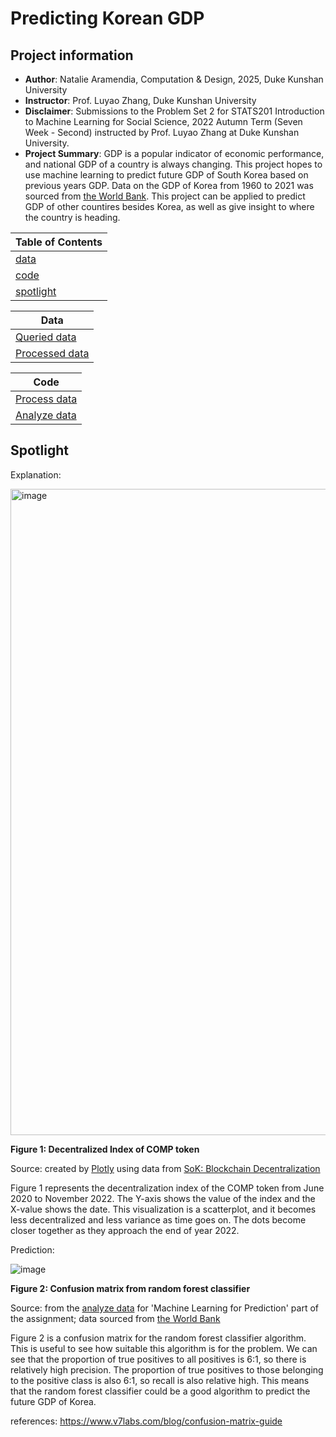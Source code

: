 # Predicting Korean GDP
## Project information
- **Author**: Natalie Aramendia, Computation & Design, 2025, Duke Kunshan University
- **Instructor**: Prof. Luyao Zhang, Duke Kunshan University
- **Disclaimer**: Submissions to the Problem Set 2 for STATS201 Introduction to Machine Learning for Social Science, 2022 Autumn Term (Seven Week - Second) instructed by Prof. Luyao Zhang at Duke Kunshan University.
- **Project Summary**: GDP is a popular indicator of economic performance, and national GDP of a country is always changing. This project hopes to use machine learning to predict future GDP of South Korea based on previous years GDP. Data on the GDP of Korea from 1960 to 2021 was sourced from [the World Bank](https://data.worldbank.org/indicator/NY.GDP.MKTP.CD). This project can be applied to predict GDP of other countires besides Korea, as well as give insight to where the country is heading. 


| Table of Contents|
| -----------------|
| [data](https://github.com/Rising-Stars-by-Sunshine/Poblem-Set-2/tree/main/data) |
| [code](https://github.com/Rising-Stars-by-Sunshine/Poblem-Set-2/tree/main/code)|
| [spotlight](https://github.com/Rising-Stars-by-Sunshine/Poblem-Set-2/tree/main/spotlight) |


| Data |
|------|
| [Queried data](https://github.com/Rising-Stars-by-Sunshine/Poblem-Set-2/tree/main/data/Queried_Data) |
| [Processed data](https://github.com/Rising-Stars-by-Sunshine/Poblem-Set-2/tree/main/data/Processed_Data) |

| Code |
|------|
| [Process data](https://github.com/Rising-Stars-by-Sunshine/Poblem-Set-2/blob/main/code/Natalie_Process.ipynb) |
| [Analyze data](linear_model.Ridge(alpha=.5))|


## Spotlight

Explanation:

<img width="1034" alt="image" src="https://user-images.githubusercontent.com/89420894/203839806-acb2b731-b3ea-4ecd-8c66-b044f25da923.png">

**Figure 1: Decentralized Index of COMP token**

Source: created by [Plotly](https://plotly.com/python/line-and-scatter/) using data from [SoK: Blockchain Decentralization](https://arxiv.org/abs/2205.04256)

Figure 1 represents the decentralization index of the COMP token from June 2020 to November 2022. The Y-axis shows the value of the index and the X-value shows the date. This visualization is a scatterplot, and it becomes less decentralized and less variance as time goes on. The dots become closer together as they approach the end of year 2022.

Prediction:

![image](https://user-images.githubusercontent.com/89420894/205463828-89e93f51-659b-4904-ac4e-a232df95eea6.png)

**Figure 2: Confusion matrix from random forest classifier**

Source: from the [analyze data](linear_model.Ridge(alpha=.5)) for 'Machine Learning for Prediction' part of the assignment; data sourced from [the World Bank](https://data.worldbank.org/indicator/NY.GDP.MKTP.CD)

Figure 2 is a confusion matrix for the random forest classifier algorithm. This is useful to see how suitable this algorithm is for the problem. We can see that the proportion of true positives to all positives is 6:1, so there is relatively high precision. The proportion of true positives to those belonging to the positive class is also 6:1, so recall is also relative high. This means that the random forest classifier could be a good algorithm to predict the future GDP of Korea.

references: https://www.v7labs.com/blog/confusion-matrix-guide

